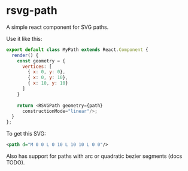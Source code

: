 # rsvg-path

A simple react component for SVG paths.

Use it like this:

```javascript
export default class MyPath extends React.Component {
  render() {
    const geometry = {
      vertices: [
        { x: 0, y: 0},
        { x: 0, y: 10},
        { x: 10, y: 10}
      ]
    }
    
    return <RSVGPath geometry={path}
      constructionMode="linear"/>;
  }
};
```

To get this SVG:

```svg
<path d="M 0 0 L 0 10 L 10 10 L 0 0"/>
```

Also has support for paths with arc or quadratic bezier segments (docs TODO).
